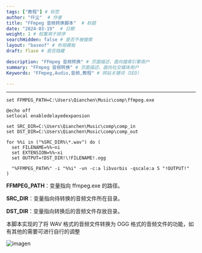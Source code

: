 ```yaml
---
tags: ["教程"] # 标签
author: "仟尘"  # 作者
title: "FFmpeg 音频转换脚本"  # 标题
date: "2024-03-19"  # 日期
weight: 1 # 权重用于排序
searchHidden: false # 是否不被搜索
layout: "baseof" # 布局模板
draft: flase # 是否隐藏

description: "FFmpeg 音频转换" # 页面描述、面向搜索引擎用户
summary: "FFmpeg 音频转换" # 页面描述、面向社交媒体用户
Keywords: "FFmpeg,Audio,音频,教程" # 网站关键词（SEO）

---
```

---
```
set FFMPEG_PATH=C:\Users\Qianchen\Music\comp\ffmpeg.exe

@echo off
setlocal enabledelayedexpansion

set SRC_DIR=C:\Users\Qianchen\Music\comp\comp_in
set DST_DIR=C:\Users\Qianchen\Music\comp\comp_out

for %%i in ("%SRC_DIR%\*.wav") do (
  set FILENAME=%%~ni
  set EXTENSION=%%~xi
  set OUTPUT=!DST_DIR!\!FILENAME!.ogg
  
  "%FFMPEG_PATH%" -i "%%i" -vn -c:a libvorbis -qscale:a 5 "!OUTPUT!"
)
```
**FFMPEG_PATH**：变量指向 ffmpeg.exe 的路径。

**SRC_DIR**：变量指向待转换的音频文件所在目录。

**DST_DIR**：变量指向转换后的音频文件存放目录。

本脚本实现的了将 WAV 格式的音频文件转换为 OGG 格式的音频文件的功能，如有其他的需要可进行自行的调整

![imagen](https://image.gcores.com/5ec4d3b9aa8085171c7694285d798c35-1929-927.png?x-oss-process=image/resize,limit_1,m_lfit,w_700/quality,q_90/format,webp/watermark,image_d2F0ZXJtYXJrLnBuZw,g_se,x_10,y_10)